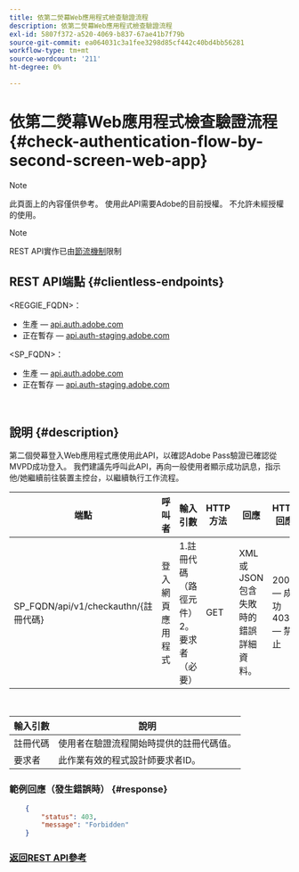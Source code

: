 ```yaml
---
title: 依第二熒幕Web應用程式檢查驗證流程
description: 依第二熒幕Web應用程式檢查驗證流程
exl-id: 5807f372-a520-4069-b837-67ae41b7f79b
source-git-commit: ea064031c3a1fee3298d85cf442c40bd4bb56281
workflow-type: tm+mt
source-wordcount: '211'
ht-degree: 0%

---
```


# 依第二熒幕Web應用程式檢查驗證流程 {#check-authentication-flow-by-second-screen-web-app}

>[!NOTE]
>
>此頁面上的內容僅供參考。 使用此API需要Adobe的目前授權。 不允許未經授權的使用。

>[!NOTE]
>
> REST API實作已由[節流機制](/help/authentication/throttling-mechanism.md)限制

## REST API端點 {#clientless-endpoints}

&lt;REGGIE_FQDN>：

* 生產 — [api.auth.adobe.com](http://api.auth.adobe.com/)
* 正在暫存 — [api.auth-staging.adobe.com](http://api.auth-staging.adobe.com/)

&lt;SP_FQDN>：

* 生產 — [api.auth.adobe.com](http://api.auth.adobe.com/)
* 正在暫存 — [api.auth-staging.adobe.com](http://api.auth-staging.adobe.com/)

</br>

## 說明 {#description}

第二個熒幕登入Web應用程式應使用此API，以確認Adobe Pass驗證已確認從MVPD成功登入。 我們建議先呼叫此API，再向一般使用者顯示成功訊息，指示他/她繼續前往裝置主控台，以繼續執行工作流程。


| 端點 | 呼叫</br>者 | 輸入   </br>引數 | HTTP </br>方法 | 回應 | HTTP </br>回應 |
| --- | --- | --- | --- | --- | --- |
| SP_FQDN/api/v1/checkauthn/{註冊代碼} | 登入網頁應用程式 | 1.註冊代碼</br>    （路徑元件）</br>2。  要求者</br>    （必要） | GET | XML或JSON包含失敗時的錯誤詳細資料。 | 200 — 成功   </br>403 — 禁止 |

</br>

| 輸入引數 | 說明 |
| ----------------- | --------------------------------------------------------------------------------------------- |
| 註冊代碼 | 使用者在驗證流程開始時提供的註冊代碼值。 |
| 要求者 | 此作業有效的程式設計師要求者ID。 |


### 範例回應（發生錯誤時） {#response}

```JSON
    {
        "status": 403,
        "message": "Forbidden"
    }
```

### [返回REST API參考](/help/authentication/rest-api-reference.md)
